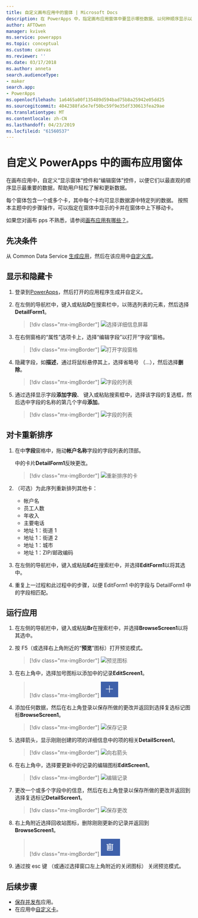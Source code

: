 ```yaml
---
title: 自定义画布应用中的窗体 | Microsoft Docs
description: 在 PowerApps 中，指定画布应用窗体中要显示哪些数据、以何种顺序显示以及在哪些控件中显示。
author: AFTOwen
manager: kvivek
ms.service: powerapps
ms.topic: conceptual
ms.custom: canvas
ms.reviewer: ''
ms.date: 03/17/2018
ms.author: anneta
search.audienceType:
- maker
search.app:
- PowerApps
ms.openlocfilehash: 1a6465a00f135489d594bad75b8a25942e05dd25
ms.sourcegitcommit: 4042388fa5e7ef50bc59f9e35df330613fea29ae
ms.translationtype: MT
ms.contentlocale: zh-CN
ms.lasthandoff: 04/23/2019
ms.locfileid: "61560537"
---
```

# <a name="customize-a-canvas-app-form-in-powerapps"></a>自定义 PowerApps 中的画布应用窗体

在画布应用中，自定义“显示窗体”控件和“编辑窗体”控件，以便它们以最直观的顺序显示最重要的数据，帮助用户轻松了解和更新数据。

每个窗体包含一个或多个卡，其中每个卡均可显示数据源中特定列的数据。 按照本主题中的步骤操作，可以指定在窗体中显示的卡并在窗体中上下移动卡。

如果您对画布 pps 不熟悉，请参阅[画布应用有哪些？](getting-started.md)。

## <a name="prerequisites"></a>先决条件

从 Common Data Service [生成应用](data-platform-create-app.md)，然后在该应用中[自定义库](customize-layout-sharepoint.md)。

## <a name="show-and-hide-cards"></a>显示和隐藏卡

1. 登录到[PowerApps](http://web.powerapps.com?utm_source=padocs&utm_medium=linkinadoc&utm_campaign=referralsfromdoc)，然后打开的应用程序生成并自定义。

1. 在左侧的导航栏中，键入或粘贴**D**在搜索栏中，以筛选列表的元素，然后选择**DetailForm1**。

    > [!div class="mx-imgBorder"]
    > ![选择详细信息屏幕](./media/customize-forms-sharepoint/select-detailform.png)

1. 在右侧窗格的“属性”选项卡上，选择“编辑字段”以打开“字段”窗格。

    > [!div class="mx-imgBorder"]
    > ![打开字段窗格](./media/customize-forms-sharepoint/edit-fields.png)

1. 隐藏字段，如**描述**，通过将鼠标悬停其上，选择省略号 （...），然后选择**删除**。

    > [!div class="mx-imgBorder"]
    > ![字段的列表](./media/customize-forms-sharepoint/hide-fields.png)

1. 通过选择显示字段**添加字段**、 键入或粘贴搜索框中，选择该字段的复选框，然后选中字段的名称的第几个字母**添加**。

    > [!div class="mx-imgBorder"]
    > ![字段的列表](./media/customize-forms-sharepoint/show-field.png)

## <a name="reorder-the-cards"></a>对卡重新排序

1. 在中**字段**窗格中，拖动**帐户名称**字段的字段列表的顶部。

    中的卡片**DetailForm1**反映更改。

    > [!div class="mx-imgBorder"]
    > ![重新排序的卡](./media/customize-forms-sharepoint/reordered-card.png)

1. （可选）为此序列重新排列其他卡：

    - 帐户名
    - 员工人数
    - 年收入
    - 主要电话
    - 地址 1：街道 1
    - 地址 1：街道 2
    - 地址 1：城市
    - 地址 1：ZIP/邮政编码

1. 在左侧的导航栏中，键入或粘贴**Ed**在搜索栏中，并选择**EditForm1**以将其选中。

1. 重复上一过程和此过程中的步骤，以便 EditForm1 中的字段与 DetailForm1 中的字段相匹配。

## <a name="run-the-app"></a>运行应用

1. 在左侧的导航栏中，键入或粘贴**Br**在搜索栏中，并选择**BrowseScreen1**以将其选中。

1. 按 F5（或选择右上角附近的“**预览**”图标）打开预览模式。

    > [!div class="mx-imgBorder"]
    > ![预览图标](./media/customize-forms-sharepoint/open-preview.png)

1. 在右上角中，选择加号图标以添加中的记录**EditScreen1**。

    > [!div class="mx-imgBorder"]
    > ![添加记录](./media/customize-forms-sharepoint/add-record.png)

1. 添加任何数据，然后在右上角登录以保存所做的更改并返回到选择复选标记图标**BrowseScreen1**。

    > [!div class="mx-imgBorder"]
    > ![保存记录](./media/customize-forms-sharepoint/save-record.png)

1. 选择箭头，显示刚刚创建的项的详细信息中的项的相关**DetailScreen1**。

    > [!div class="mx-imgBorder"]
    > ![向右箭头](./media/customize-forms-sharepoint/right-arrow.png)

1. 在右上角中，选择要更新中的记录的编辑图标**EditScreen1**。

    > [!div class="mx-imgBorder"]
    > ![编辑记录](./media/customize-forms-sharepoint/edit-record.png)

1. 更改一个或多个字段中的信息，然后在右上角登录以保存所做的更改并返回到选择复选标记**DetailScreen1**。

    > [!div class="mx-imgBorder"]
    > ![保存更改](./media/customize-forms-sharepoint/save-record.png)

1. 右上角附近选择回收站图标，删除刚刚更新的记录并返回到**BrowseScreen1**。

    > [!div class="mx-imgBorder"]
    > ![删除记录](./media/customize-forms-sharepoint/delete-record.png)

1. 通过按 esc 键 （或通过选择窗口左上角附近的关闭图标） 关闭预览模式。

## <a name="next-steps"></a>后续步骤

- [保存并发布](save-publish-app.md)应用。
- 在应用中[自定义卡](customize-card.md)。